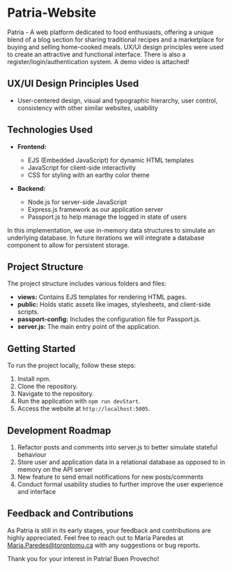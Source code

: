# Patria-Website

Patria - A web platform dedicated to food enthusiasts, offering a unique blend of a blog section for sharing 
traditional recipes and a marketplace for buying and selling home-cooked meals. UX/UI design principles were used to create an attractive and functional interface. There is also a register/login/authentication system. A demo video is attached!

## UX/UI Design Principles Used
- User-centered design, visual and typographic hierarchy, user control, consistency with other similar websites, usability

## Technologies Used

- **Frontend:**
  - EJS (Embedded JavaScript) for dynamic HTML templates
  - JavaScript for client-side interactivity
  - CSS for styling with an earthy color theme

- **Backend:**
  - Node.js for server-side JavaScript
  - Express.js framework as our application server
  - Passport.js to help manage the logged in state of users

In this implementation, we use in-memory data structures to simulate an underlying database. In future iterations we will integrate a database component to allow for persistent storage.

## Project Structure

The project structure includes various folders and files:

- **views:** Contains EJS templates for rendering HTML pages.
- **public:** Holds static assets like images, stylesheets, and client-side scripts.
- **passport-config:** Includes the configuration file for Passport.js.
- **server.js:** The main entry point of the application.

## Getting Started

To run the project locally, follow these steps:

1. Install npm.
2. Clone the repository.
3. Navigate to the repository.
4. Run the application with `npm run devStart`.
5. Access the website at `http://localhost:5005`.


## Development Roadmap

1. Refactor posts and comments into server.js to better simulate stateful behaviour
2. Store user and application data in a relational database as opposed to in memory on the API server 
3. New feature to send email notifications for new posts/comments
4. Conduct formal usability studies to further improve the user experience and interface

## Feedback and Contributions

As Patria is still in its early stages, your feedback and contributions are highly 
appreciated. Feel free to reach out to María Paredes at Maria.Paredes@torontomu.ca with 
any suggestions or bug reports.

Thank you for your interest in Patria! Buen Provecho!

